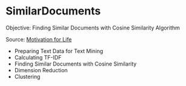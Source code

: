 # SimilarDocuments

Objective: Finding Similar Documents with Cosine Similarity Algorithm

Source: [Motivation for Life](https://twitter.com/MotivatedLiving?s=17)

- Preparing Text Data for Text Mining
- Calculating TF-IDF
- Finding Similar Documents with Cosine Similarity
- Dimension Reduction
- Clustering
